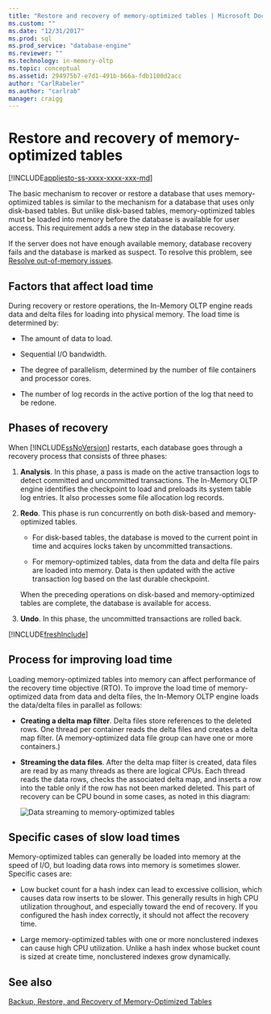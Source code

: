```yaml
---
title: "Restore and recovery of memory-optimized tables | Microsoft Docs"
ms.custom: ""
ms.date: "12/31/2017"
ms.prod: sql
ms.prod_service: "database-engine"
ms.reviewer: ""
ms.technology: in-memory-oltp
ms.topic: conceptual
ms.assetid: 294975b7-e7d1-491b-b66a-fdb1100d2acc
author: "CarlRabeler"
ms.author: "carlrab"
manager: craigg
---
```

# Restore and recovery of memory-optimized tables
[!INCLUDE[appliesto-ss-xxxx-xxxx-xxx-md](../../includes/appliesto-ss-xxxx-xxxx-xxx-md.md)]

The basic mechanism to recover or restore a database that uses memory-optimized tables is similar to the mechanism for a database that uses only disk-based tables. But unlike disk-based tables, memory-optimized tables must be loaded into memory before the database is available for user access. This requirement adds a new step in the database recovery.  
  
If the server does not have enough available memory, database recovery fails and the database is marked as suspect. To resolve this problem, see [Resolve out-of-memory issues](resolve-out-of-memory-issues.md). 
  
## Factors that affect load time
During recovery or restore operations, the In-Memory OLTP engine reads data and delta files for loading into physical memory. The load time is determined by:  
  
-   The amount of data to load.  
  
-   Sequential I/O bandwidth.  
  
-   The degree of parallelism, determined by the number of file containers and processor cores.  
  
-   The number of log records in the active portion of the log that need to be redone.  

## Phases of recovery
When [!INCLUDE[ssNoVersion](../../includes/ssnoversion-md.md)] restarts, each database goes through a recovery process that consists of three phases:  
  
1.  **Analysis**. In this phase, a pass is made on the active transaction logs to detect committed and uncommitted transactions. The In-Memory OLTP engine identifies the checkpoint to load and preloads its system table log entries. It also processes some file allocation log records.  
  
2.  **Redo**. This phase is run concurrently on both disk-based and memory-optimized tables.  
  
    - For disk-based tables, the database is moved to the current point in time and acquires locks taken by uncommitted transactions.  
  
    - For memory-optimized tables, data from the data and delta file pairs are loaded into memory. Data is then updated with the active transaction log based on the last durable checkpoint.  
  
    When the preceding operations on disk-based and memory-optimized tables are complete, the database is available for access.  
  
3.  **Undo**. In this phase, the uncommitted transactions are rolled back.  

[!INCLUDE[freshInclude](../../includes/paragraph-content/fresh-note-steps-feedback.md)]

## Process for improving load time
Loading memory-optimized tables into memory can affect performance of the recovery time objective (RTO). To improve the load time of memory-optimized data from data and delta files, the In-Memory OLTP engine loads the data/delta files in parallel as follows:  
  
-   **Creating a delta map filter**. Delta files store references to the deleted rows. One thread per container reads the delta files and creates a delta map filter. (A memory-optimized data file group can have one or more containers.)  
  
-   **Streaming the data files**. After the delta map filter is created, data files are read by as many threads as there are logical CPUs. Each thread reads the data rows, checks the associated delta map, and inserts a row into the table only if the row has not been marked deleted. This part of recovery can be CPU bound in some cases, as noted in this diagram:  
  
    ![Data streaming to memory-optimized tables](../../relational-databases/in-memory-oltp/media/memory-optimized-tables.gif "Data streaming to memory-optimized tables")  
  
## Specific cases of slow load times
Memory-optimized tables can generally be loaded into memory at the speed of I/O, but loading data rows into memory is sometimes slower. Specific cases are:  
  
-   Low bucket count for a hash index can lead to excessive collision, which causes data row inserts to be slower. This generally results in high CPU utilization throughout, and especially toward the end of recovery. If you configured the hash index correctly, it should not affect the recovery time.  
  
-   Large memory-optimized tables with one or more nonclustered indexes can cause high CPU utilization. Unlike a hash index whose bucket count is sized at create time, nonclustered indexes grow dynamically.  
  
## See also  
 [Backup, Restore, and Recovery of Memory-Optimized Tables](https://msdn.microsoft.com/library/3f083347-0fbb-4b19-a6fb-1818d545e281)  
  
  
